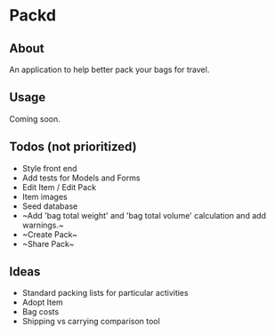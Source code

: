 # Packd

## About

An application to help better pack your bags for travel. 

## Usage

Coming soon.

## Todos (not prioritized)

* Style front end
* Add tests for Models and Forms
* Edit Item / Edit Pack
* Item images
* Seed database
* ~Add 'bag total weight' and 'bag total volume' calculation and add warnings.~ 
* ~Create Pack~
* ~Share Pack~

## Ideas

* Standard packing lists for particular activities
* Adopt Item
* Bag costs
* Shipping vs carrying comparison tool
